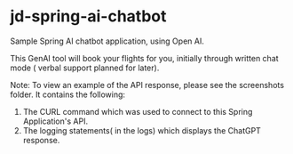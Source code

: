 # jd-spring-ai-chatbot
Sample Spring AI chatbot application, using Open AI.

This GenAI tool will book your flights for you, initially through written chat mode ( verbal support planned for later). 


Note: To view an example of the API response, please see the screenshots folder. It contains the following:
1. The CURL command which was used to connect to this Spring Application's API. 
2. The logging statements( in the logs) which displays the ChatGPT response.
